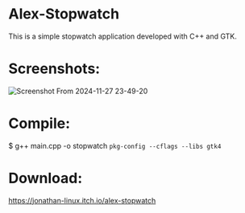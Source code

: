 # Alex-Stopwatch
This is a simple stopwatch application developed with C++ and GTK.

# Screenshots:
![Screenshot From 2024-11-27 23-49-20](https://github.com/user-attachments/assets/255dc9d3-6b3d-4cb6-b505-044103453f89)

# Compile: 
$ g++ main.cpp -o stopwatch `pkg-config --cflags --libs gtk4`

# Download:
https://jonathan-linux.itch.io/alex-stopwatch
